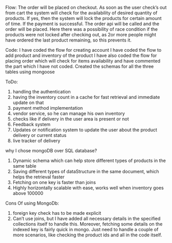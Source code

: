 Flow:
The order will be placed on checkout. As soon as the user check’s out from cart the system will check for the availability of desired quantity of products. If yes, then the system will lock the products for certain amount of time. If the payment is successful. The order api will be called and the order will be placed. Here there was a possibility of race condition if the products were not locked after checking out, as 2or more people might have ordered the last product remaining, so this prevents it.


Code:
I have coded the flow for creating account
I have coded the flow to add product and inventory of the product
I have also coded the flow for placing order which will check for items availability and have commented the part which I have not coded.
Created the schemas for all the three tables using mongoose

ToDo:
1. handling the authentication
2. having the inventory count in a cache for fast retrieval and immediate update on that
3. payment method implementation
4. vendor service, so he can manage his own inventory
5. checks like if delivery in the user area is present or not
6. Feedback system
7. Updates or notification system to update the user about the product delivery or current status
8. live tracker of delivery


why I chose mongoDB over SQL database?
1. Dynamic schema which can help store different types of products in the same table
2. Saving different types of dataStructure in the same document, which helps the retrieval faster
3. Fetching on one key is faster than joins
4. Highly horizontally scalable with ease, works well when inventory goes above 100000

Cons Of using MongoDb:
1. foreign key check has to be made explicit
2. Can’t use joins, but I have added all necessary details in the specified collections itself to handle this. Moreover, fetching some details on the indexed key is fairly quick in mongo. Just need to handle a couple of more scenarios, like checking the product ids and all in the code itself.


